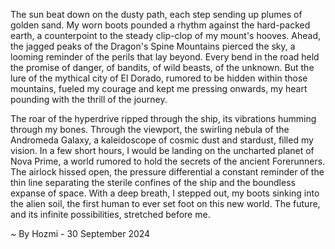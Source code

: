 
The sun beat down on the dusty path, each step sending up plumes of golden sand. My worn boots pounded a rhythm against the hard-packed earth, a counterpoint to the steady clip-clop of my mount's hooves. Ahead, the jagged peaks of the Dragon's Spine Mountains pierced the sky, a looming reminder of the perils that lay beyond. Every bend in the road held the promise of danger, of bandits, of wild beasts, of the unknown. But the lure of the mythical city of El Dorado, rumored to be hidden within those mountains, fueled my courage and kept me pressing onwards, my heart pounding with the thrill of the journey.

The roar of the hyperdrive ripped through the ship, its vibrations humming through my bones. Through the viewport, the swirling nebula of the Andromeda Galaxy, a kaleidoscope of cosmic dust and stardust, filled my vision. In a few short hours, I would be landing on the uncharted planet of Nova Prime, a world rumored to hold the secrets of the ancient Forerunners. The airlock hissed open, the pressure differential a constant reminder of the thin line separating the sterile confines of the ship and the boundless expanse of space. With a deep breath, I stepped out, my boots sinking into the alien soil, the first human to ever set foot on this new world. The future, and its infinite possibilities, stretched before me. 

~ By Hozmi - 30 September 2024

